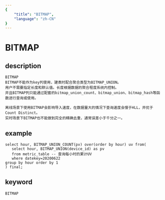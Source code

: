 ```yaml
---
{
    "title": "BITMAP",
    "language": "zh-CN"
}
---
```


<!-- 
Licensed to the Apache Software Foundation (ASF) under one
or more contributor license agreements.  See the NOTICE file
distributed with this work for additional information
regarding copyright ownership.  The ASF licenses this file
to you under the Apache License, Version 2.0 (the
"License"); you may not use this file except in compliance
with the License.  You may obtain a copy of the License at

  http://www.apache.org/licenses/LICENSE-2.0

Unless required by applicable law or agreed to in writing,
software distributed under the License is distributed on an
"AS IS" BASIS, WITHOUT WARRANTIES OR CONDITIONS OF ANY
KIND, either express or implied.  See the License for the
specific language governing permissions and limitations
under the License.
-->

# BITMAP
## description
    BITMAP
    BITMAP不能作为key列使用，建表时配合聚合类型为BITMAP_UNION。
    用户不需要指定长度和默认值。长度根据数据的聚合程度系统内控制。
    并且BITMAP列只能通过配套的bitmap_union_count、bitmap_union、bitmap_hash等函数进行查询或使用。
    
    离线场景下使用BITMAP会影响导入速度，在数据量大的情况下查询速度会慢于HLL，并优于Count Distinct。
    实时场景下BITMAP也不能做到完全的精确去重，通常误差小于千分之一。

## example

    select hour, BITMAP_UNION_COUNT(pv) over(order by hour) uv from(
       select hour, BITMAP_UNION(device_id) as pv
       from metric_table -- 查询每小时的累计UV
       where datekey=20200622
    group by hour order by 1
    ) final;

## keyword

    BITMAP
